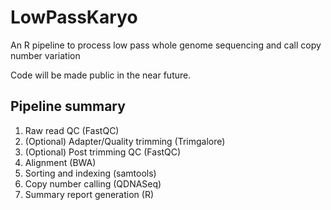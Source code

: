 # LowPassKaryo
An R pipeline to process low pass whole genome sequencing and call copy number variation


Code will be made public in the near future.

## Pipeline summary

1. Raw read QC (FastQC)
2. (Optional) Adapter/Quality trimming (Trimgalore)
3. (Optional) Post trimming QC (FastQC)
4. Alignment (BWA)
5. Sorting and indexing (samtools)
6. Copy number calling (QDNASeq)
7. Summary report generation (R)
